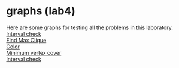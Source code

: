 # graphs (lab4)
Here are some graphs for testing all the problems in this laboratory.  
<a href="https://github.com/LucasJezap/GraphAlgorithms/tree/master/lab4/graphs/chordal"> Interval check  
<a href="https://github.com/LucasJezap/GraphAlgorithms/tree/master/lab4/graphs/maxclique"> Find Max Clique  
<a href="https://github.com/LucasJezap/GraphAlgorithms/tree/master/lab4/graphs/coloring"> Color  
<a href="https://github.com/LucasJezap/GraphAlgorithms/tree/master/lab4/graphs/vcover"> Minimum vertex cover  
<a href="https://github.com/LucasJezap/GraphAlgorithms/tree/master/lab4/graphs/interval"> Interval check  
